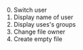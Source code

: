 0) Switch user
1) Display name of user
2) Display uses's groups
3) Change file owner
4) Create empty file
